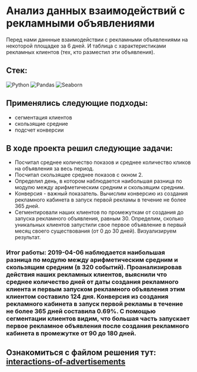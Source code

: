 # Анализ данных взаимодействий с рекламными объявлениями
Перед нами даннные взаимодействии с рекламными объявлениями на некоторой площадке за 6 дней.
И таблица с характеристиками рекламных клиентов (тех, кто разместил эти объявления).
## Стек:
![Python](https://img.shields.io/badge/python-3670A0?style=for-the-badge&logo=python&logoColor=ffdd54)
![Pandas](https://img.shields.io/badge/pandas-%23150458.svg?style=for-the-badge&logo=pandas&logoColor=white)
![Seaborn](https://img.shields.io/badge/Seaborn-blue?logo=seaborn&logoColor=white&style=for-the-badge)

## Применялись следующие подходы:
+ сегментация клиентов
+ скользящие средние
+ подсчет конверсии

## В ходе проекта решил следующие задачи:
+ Посчитал среднее количество показов и среднее количество кликов на объявления за весь период. 
+ Посчитал скользящее среднее показов с окном 2.
+ Определил день, в котором наблюдается наибольшая разница по модулю между арифметическим средним и скользящим средним.
+ Конверсия - важный показатель. Вычислим конверсию из создания рекламного кабинета в запуск первой рекламы в течение не более 365 дней.
+ Сегментировали наших клиентов по промежуткам от создания до запуска рекламного объявления, равным 30. Определим, сколько уникальных клиентов запустили свое первое объявление в первый месяц своего существования (от 0 до 30 дней). Визуализируем результат.

### Итог работы: 2019-04-06 наблюдается наибольшая разница по модулю между арифметическим средним и скользящим средним (в 320 событий). Проанализировав действия наших рекламных клиентов, выяснили что среднее количество дней от даты создания рекламного клиента и первым запуском рекламного объявления этим клиентом составило 124 дня. Конверсия из создания рекламного кабинета в запуск первой рекламы в течение не более 365 дней составила 0.69%. С помощью сегментации клиентов видим, что большая часть запускает первое рекламное объявления после создания рекламного кабинета в промежутке от 90 до 180 дней.

Ознакомиться с файлом решения тут:
[interactions-of-advertisements](project_interactions-of-advertisements.ipynb)
--------------------
